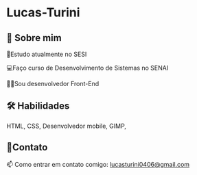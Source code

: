 # Lucas-Turini
## 🚀 Sobre mim
📘Estudo atualmente no SESI


💻Faço curso de Desenvolvimento de Sistemas no SENAI

👨‍💻Sou desenvolvedor Front-End

## 🛠 Habilidades
 HTML, CSS, Desenvolvedor mobile, GIMP,  
## 📱Contato


📫 Como entrar em contato comigo: lucasturini0406@gmail.com

